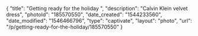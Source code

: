 {
    "title": "Getting ready for the holiday ",
    "description": "Calvin Klein velvet dress",
    "photoId": "185570550",
    "date_created": "1544233560",
    "date_modified": "1546466796",
    "type": "captivate",
    "layout": "photo",
    "url": "\/p\/getting-ready-for-the-holiday\/185570550"
}